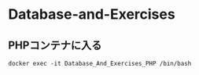 # Database-and-Exercises
## PHPコンテナに入る
```
docker exec -it Database_And_Exercises_PHP /bin/bash
```
